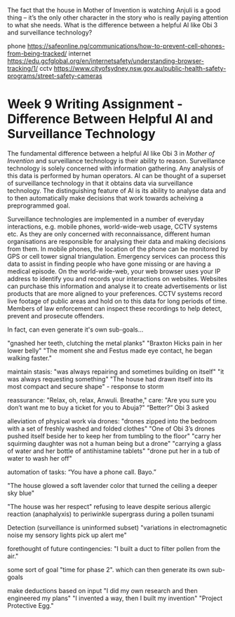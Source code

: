 The fact that the house in Mother of Invention is watching Anjuli is a good thing – 
it’s the only other character in the story who is really paying attention to what she needs. 
What is the difference between a helpful AI like Obi 3 and surveillance technology?

phone
https://safeonline.ng/communications/how-to-prevent-cell-phones-from-being-tracked/
internet
https://edu.gcfglobal.org/en/internetsafety/understanding-browser-tracking/1/
cctv
https://www.cityofsydney.nsw.gov.au/public-health-safety-programs/street-safety-cameras

# Week 9 Writing Assignment - Difference Between Helpful AI and Surveillance Technology

The fundamental difference between a helpful AI like Obi 3 in *Mother of Invention* and surveillance technology is their ability to reason.
Surveillance technology is solely concerned with information gathering. Any analysis of this data is performed by human operators.
AI can be thought of a superset of surveillance technology in that it obtains data via surveillance technology.
The distinguishing feature of AI is its ability to analyse data and to then automatically make decisions that work towards acheiving a preprogrammed goal.

Surveillance technologies are implemented in a number of everyday interactions, e.g. mobile phones, world-wide-web usage, CCTV systems etc.
As they are only concerned with reconnaissance, different human organisations are responsible for analysing their data and making decisions from them.
In mobile phones, the location of the phone can be monitored by GPS or cell tower signal triangulation.
Emergency services can process this data to assist in finding people who have gone missing or are having a medical episode.
On the world-wide-web, your web browser uses your IP address to identify you and records your interactions on websites.
Websites can purchase this information and analyse it to create advertisements or list products that are more aligned to your preferences.
CCTV systems record live footage of public areas and hold on to this data for long periods of time.
Members of law enforcement can inspect these recordings to help detect, prevent and prosecute offenders.


In fact, can even generate it's own sub-goals...

"gnashed her teeth, clutching the metal planks" "Braxton Hicks pain in her lower belly"
"The moment she and Festus made eye contact, he began walking faster."

maintain stasis: "was always repairing and sometimes building on itself"
"it was always requesting something"
"The house had drawn itself into its most compact and secure shape" - response to storm

reassurance: "Relax, oh, relax, Anwuli. Breathe,"
care: "Are you sure you don’t want me to buy a ticket for you to Abuja?"
“Better?” Obi 3 asked

alleviation of physical work via drones: "drones zipped into the bedroom with a set of freshly washed and folded clothes"
"One of Obi 3’s drones pushed itself beside her to keep her from tumbling to the floor"
"carry her squirming daughter was not a human being but a drone"
"carrying a glass of water and her bottle of antihistamine tablets"
"drone put her in a tub of water to wash her off"

automation of tasks: “You have a phone call. Bayo.”

"The house glowed a soft lavender color that turned the ceiling a deeper sky blue"

"The house was her respect" refusing to leave despite serious allergic reaction (anaphalyxis) to periwinkle supergrass during a pollen tsunami 

Detection (surveillance is uninformed subset) "variations in electromagnetic noise my sensory lights pick up alert me"

forethought of future contingencies: "I built a duct to filter pollen from the air." 

some sort of goal "time for phase 2". which can then generate its own sub-goals

make deductions based on input "I did my own research and then engineered my plans"
"I invented a way, then I built my invention"
"Project Protective Egg."

